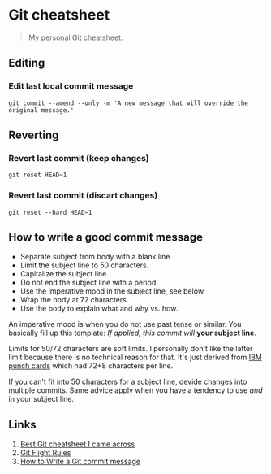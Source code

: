 # Git cheatsheet
> My personal Git cheatsheet.

## Editing

### Edit last local commit message

`git commit --amend --only -m 'A new message that will override the original message.'`

## Reverting

### Revert last commit (keep changes)

`git reset HEAD~1`

### Revert last commit (discart changes)
`git reset --hard HEAD~1`

## How to write a good commit message

* Separate subject from body with a blank line.
* Limit the subject line to 50 characters.
* Capitalize the subject line.
* Do not end the subject line with a period.
* Use the imperative mood in the subject line, see below.
* Wrap the body at 72 characters.
* Use the body to explain what and why vs. how.

An imperative mood is when you do not use past tense or similar. You basically fill up this template: *If applied, this commit will* **your subject line**.

Limits for 50/72 characters are soft limits. I personally don't like the latter limit because there is no technical reason for that. It's just derived from [IBM punch cards](https://en.wikipedia.org/wiki/Punched_card) which had 72+8 characters per line.

If you can't fit into 50 characters for a subject line, devide changes into multiple commits. Same advice apply when you have a tendency to use *and* in your subject line.

## Links

1. [Best Git cheatsheet I came across](https://github.com/arslanbilal/git-cheat-sheet)
2. [Git Flight Rules](https://github.com/k88hudson/git-flight-rules)
3. [How to Write a Git commit message](https://chris.beams.io/posts/git-commit/)
